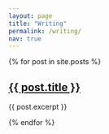 ```yaml
---
layout: page
title: "Writing"
permalink: /writing/
nav: true
---
```


{% for post in site.posts %}
<article>
  <h2><a href="{{ post.url }}">{{ post.title }}</a></h2>
  <p>{{ post.excerpt }}</p>
</article>
{% endfor %}